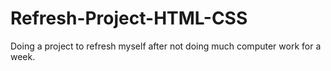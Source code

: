 # Refresh-Project-HTML-CSS
Doing a project to refresh myself after not doing much computer work for a week.
